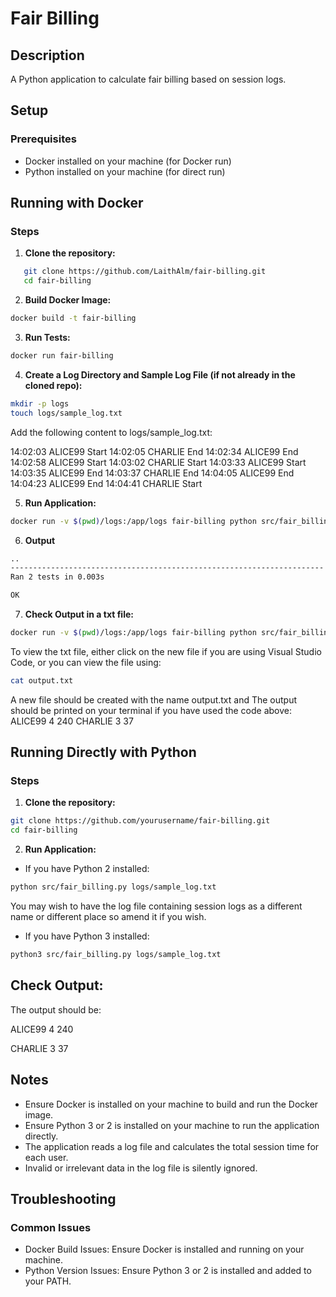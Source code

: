 # Fair Billing

## Description
A Python application to calculate fair billing based on session logs.

## Setup

### Prerequisites
- Docker installed on your machine (for Docker run)
- Python installed on your machine (for direct run)

## Running with Docker
### Steps

1. **Clone the repository:**
```sh
   git clone https://github.com/LaithAlm/fair-billing.git
   cd fair-billing
```

2. **Build Docker Image:**
```sh
docker build -t fair-billing
```

3. **Run Tests:**
```sh
docker run fair-billing
```

4. **Create a Log Directory and Sample Log File (if not already in the cloned repo):**

```sh
mkdir -p logs
touch logs/sample_log.txt
```
Add the following content to logs/sample_log.txt:

14:02:03 ALICE99 Start
14:02:05 CHARLIE End
14:02:34 ALICE99 End
14:02:58 ALICE99 Start
14:03:02 CHARLIE Start
14:03:33 ALICE99 Start
14:03:35 ALICE99 End
14:03:37 CHARLIE End
14:04:05 ALICE99 End
14:04:23 ALICE99 End
14:04:41 CHARLIE Start

5. **Run Application:**
```sh
docker run -v $(pwd)/logs:/app/logs fair-billing python src/fair_billing.py /app/logs/sample_log.txt
```

6. **Output**
```sh
..
----------------------------------------------------------------------
Ran 2 tests in 0.003s

OK
```

7. **Check Output in a txt file:**
```sh
docker run -v $(pwd)/logs:/app/logs fair-billing python src/fair_billing.py /app/logs/sample_log.txt > output.txt
```
To view the txt file, either click on the new file if you are using Visual Studio Code, or you can view the file using:
```sh
cat output.txt
```

A new file should be created with the name output.txt and The output should be printed on your terminal if you have used the code above:
ALICE99 4 240
CHARLIE 3 37


## Running Directly with Python
### Steps


1. **Clone the repository:**

```sh
git clone https://github.com/yourusername/fair-billing.git
cd fair-billing
```

2. **Run Application:**
- If you have Python 2 installed:
```sh
python src/fair_billing.py logs/sample_log.txt
```
You may wish to have the log file containing session logs as a different name or different place so amend it if you wish.

- If you have Python 3 installed:
```sh
python3 src/fair_billing.py logs/sample_log.txt
```
## Check Output:
The output should be:

ALICE99 4 240

CHARLIE 3 37

## Notes
- Ensure Docker is installed on your machine to build and run the Docker image.
- Ensure Python 3 or 2 is installed on your machine to run the application directly.
- The application reads a log file and calculates the total session time for each user.
- Invalid or irrelevant data in the log file is silently ignored.

## Troubleshooting
### Common Issues
- Docker Build Issues: Ensure Docker is installed and running on your machine.
- Python Version Issues: Ensure Python 3 or 2 is installed and added to your PATH.













